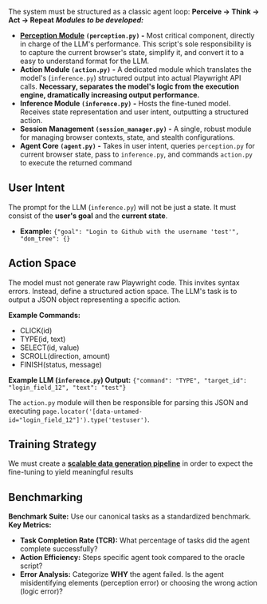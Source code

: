 The system must be structured as a classic agent loop: **Perceive -> Think -> Act -> Repeat**
***Modules to be developed:***
- **[Perception Module](perception.md) `(perception.py)` -** Most critical component, directly in charge of the LLM's performance. This script's sole responsibility is to capture the current browser's state, simplify it, and convert it to a easy to understand format for the LLM.
- **Action Module `(action.py)` -** A dedicated module which translates the model's (`inference.py`) structured output into actual Playwright API calls. **Necessary, separates the model's logic from the execution engine, dramatically increasing output performance.**
- **Inference Module `(inference.py)` -** Hosts the fine-tuned model. Receives state representation and user intent, outputting a structured action.
- **Session Management `(session_manager.py)` -** A single, robust module for managing browser contexts, state, and stealth configurations.
- **Agent Core `(agent.py)` -** Takes in user intent, queries `perception.py` for current browser state, pass to `inference.py`, and commands `action.py` to execute the returned command
## User Intent
The prompt for the LLM (`inference.py`) will not be just a state. It must consist of the **user's goal** and the **current state**.
- **Example:** `{"goal": "Login to Github with the username 'test'", "dom_tree": {}`
## Action Space
The model must not generate raw Playwright code. This invites syntax errors. Instead, define a structured action space. The LLM's task is to output a JSON object representing a specific action.

**Example Commands:**
- CLICK(id)
- TYPE(id, text)
- SELECT(id, value)
- SCROLL(direction, amount)
- FINISH(status, message)

**Example LLM (`inference.py`) Output:** 
`{"command": "TYPE", "target_id": "login_field_12", "text": "test"}`

The `action.py` module will then be responsible for parsing this JSON and executing `page.locator('[data-untamed-id="login_field_12"]').type('testuser')`.

## Training Strategy
We must create a **[scalable data generation pipeline](scale.md)** in order to expect the fine-tuning to yield meaningful results

## Benchmarking
**Benchmark Suite:** Use our canonical tasks as a standardized benchmark.
**Key Metrics:** 
- **Task Completion Rate (TCR):** What percentage of tasks did the agent complete successfully?
- **Action Efficiency:** Steps specific agent took compared to the oracle script?
- **Error Analysis:** Categorize **WHY** the agent failed. Is the agent misidentifying elements (perception error) or choosing the wrong action (logic error)?
